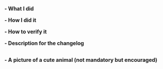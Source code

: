 **- What I did**

**- How I did it**

**- How to verify it**

**- Description for the changelog**
<!--
Write a short (one line) summary that describes the changes in this
pull request for inclusion in the changelog.
It must be placed inside the below triple backticks section:
-->
```markdown changelog

```

**- A picture of a cute animal (not mandatory but encouraged)**
